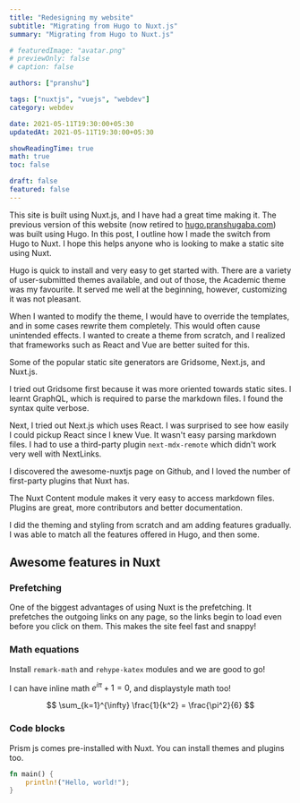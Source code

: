 ```yaml
---
title: "Redesigning my website"
subtitle: "Migrating from Hugo to Nuxt.js"
summary: "Migrating from Hugo to Nuxt.js"

# featuredImage: "avatar.png"
# previewOnly: false
# caption: false

authors: ["pranshu"]

tags: ["nuxtjs", "vuejs", "webdev"]
category: webdev

date: 2021-05-11T19:30:00+05:30
updatedAt: 2021-05-11T19:30:00+05:30

showReadingTime: true
math: true
toc: false

draft: false
featured: false
---
```


This site is built using Nuxt.js, and I have had a great time making it.
The previous version of this website (now retired to [hugo.pranshugaba.com](https://hugo.pranshugaba.com)) was built using Hugo.
In this post, I outline how I made the switch from Hugo to Nuxt. I hope this helps anyone who is looking to make a static site using Nuxt.

Hugo is quick to install and very easy to get started with.
There are a variety of user-submitted themes available, and out of those, the Academic theme was my favourite. It served me well at the beginning, however, customizing it was not pleasant.

When I wanted to modify the theme, I would have to override the templates, and in some cases rewrite them completely. This would often cause unintended effects.
I wanted to create a theme from scratch, and I realized that frameworks such as React and Vue are better suited for this.

Some of the popular static site generators are Gridsome, Next.js, and Nuxt.js.

I tried out Gridsome first because it was more oriented towards static sites. I learnt GraphQL, which is required to parse the markdown files. I found the syntax quite verbose.

Next, I tried out Next.js which uses React. I was surprised to see how easily I could pickup React since I knew Vue. It wasn't easy parsing markdown files. I had to use a third-party plugin `next-mdx-remote` which didn't work very well with NextLinks.

I discovered the awesome-nuxtjs page on Github, and I loved the number of first-party plugins that Nuxt has.

The Nuxt Content module makes it very easy to access markdown files.
Plugins are great, more contributors and better documentation.

I did the theming and styling from scratch and am adding features gradually. I was able to match all the features offered in Hugo, and then some.

## Awesome features in Nuxt

### Prefetching

One of the biggest advantages of using Nuxt is the prefetching. It prefetches the outgoing links on any page, so the links begin to load even before you click on them. This makes the site feel fast and snappy!

### Math equations

Install `remark-math` and `rehype-katex` modules and we are good to go!

I can have inline math $e^{i\pi} + 1 = 0$, and
displaystyle math too!

$$
\sum_{k=1}^{\infty} \frac{1}{k^2} = \frac{\pi^2}{6}
$$

### Code blocks

Prism js comes pre-installed with Nuxt. You can install themes and plugins too.

```rust [hello.rs]
fn main() {
    println!("Hello, world!");
}
```
